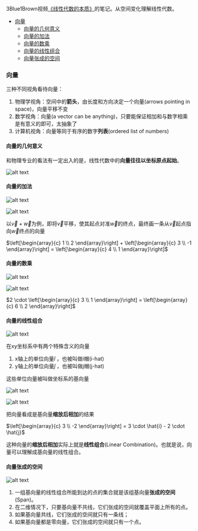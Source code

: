 3Blue1Brown视频[《线性代数的本质》](https://www.bilibili.com/video/BV1ys411472E)的笔记。从空间变化理解线性代数。

- [向量](#向量)
  - [向量的几何意义](#向量的几何意义)
  - [向量的加法](#向量的加法)
  - [向量的数乘](#向量的数乘)
  - [向量的线性组合](#向量的线性组合)
  - [向量张成的空间](#向量张成的空间)

### 向量

三种不同视角看待向量：
1. 物理学视角：空间中的**箭头**，由长度和方向决定一个向量(arrows pointing in space)，向量平移不变
2. 数学视角：向量(a vector can be anything)，只要能保证相加和与数字相乘是有意义的即可，太抽象了
3. 计算机视角：向量等同于有序的数字**列表**(ordered list of numbers)
   
#### 向量的几何意义

和物理专业的看法有一定出入的是，线性代数中的**向量往往以坐标原点起始**。

![alt text](img/vector_sense1.png)

#### 向量的加法

![alt text](img/vector_plus1.png)

![alt text](img/vector_plus2.png)

以$\vec{v} + \vec{w}$为例，即将$\vec{v}$平移，使其起点对准$\vec{w}$的终点，最终画一条从$\vec{v}$起点指向$\vec{w}$终点的向量

$\left[\begin{array}{c} 1 \\ 2 \end{array}\right] + \left[\begin{array}{c} 3 \\ -1 \end{array}\right] = \left[\begin{array}{c} 4 \\ 1 \end{array}\right]$

#### 向量的数乘

![alt text](img/vector_mul1.png)

![alt text](img/vector_mul2.png)

$2 \cdot \left[\begin{array}{c} 3 \\ 1 \end{array}\right] = \left[\begin{array}{c} 6 \\ 2 \end{array}\right]$

#### 向量的线性组合

![alt text](img/vector_linear_combination2.png)

在xy坐标系中有两个特殊含义的向量

1. x轴上的单位向量$\hat{i}$ ，也被叫做i帽(i-hat)      
2. y轴上的单位向量$\hat{j}$ ，也被叫做j帽(j-hat)
  
这些单位向量被叫做坐标系的基向量

![alt text](img/vector_linear_combination1.png)

![alt text](img/vector_linear_combination3.png)

把向量看成是基向量**缩放后相加**的结果

$\left[\begin{array}{c} 3 \\ -2 \end{array}\right] = 3 \cdot \hat{i} - 2 \cdot \hat{j}$

这种向量的**缩放后相加**实际上就是**线性组合**(Linear Combination)。也就是说，向量可以理解成基向量的线性组合。

#### 向量张成的空间

![alt text](img/vector_linear_span1.png)

1. 一组基向量的线性组合所能到达的点的集合就是该组基向量**张成的空间**(Span)。
2. 在二维情况下，只要基向量不共线，它们张成的空间就覆盖平面上所有的点。
3. 如果基向量共线，它们张成的空间就只有一条线；
4. 如果基向量都是零向量，它们张成的空间就只有一个点。